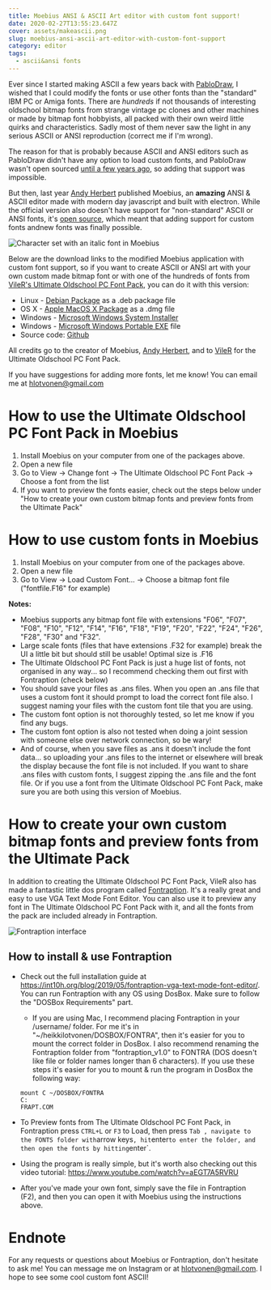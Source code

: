 ```yaml
---
title: Moebius ANSI & ASCII Art editor with custom font support!
date: 2020-02-27T13:55:23.647Z
cover: assets/makeascii.png
slug: moebius-ansi-ascii-art-editor-with-custom-font-support
category: editor
tags:
  - ascii&ansi fonts
---
```

Ever since I started making ASCII a few years back with [PabloDraw](http://picoe.ca/products/pablodraw/), I wished that I could modify the fonts or use other fonts than the "standard" IBM PC or Amiga fonts. There are *hundreds* if not thousands of interesting oldschool bitmap fonts from strange vintage pc clones and other machines or made by bitmap font hobbyists, all packed with their own weird little quirks and characteristics. Sadly most of them never saw the light in any serious ASCII or ANSI reproduction (correct me if I'm wrong).

The reason for that is probably because ASCII and ANSI editors such as PabloDraw didn't have any option to load custom fonts, and PabloDraw wasn't open sourced [until a few years ago](https://github.com/cwensley/pablodraw), so adding that support was impossible.

But then, last year [Andy Herbert](https://github.com/andyherbert) published Moebius, an **amazing** ANSI & ASCII editor made with modern day javascript and built with electron. While the official version also doesn't have support for "non-standard" ASCII or ANSI fonts, it's [open source](https://github.com/blocktronics/moebius), which meant that adding support for custom fonts andnew fonts was finally possible. 

![Character set with an italic font in Moebius](assets/moebius.png "Character set with an italic font in Moebius")

Below are the download links to the modified Moebius application with custom font support, so if you want to create ASCII or ANSI art with your own custom made bitmap font or with one of the hundreds of fonts from [VileR's Ultimate Oldschool PC Font Pack](https://int10h.org/blog/2016/01/the-ultimate-oldschool-pc-font-pack-v10/), you can do it with this version:

* Linux - [Debian Package](https://drive.google.com/open?id=1IdRCGecWurMS3_Sj0CLtdDGq55yHKuPX) as a .deb package file
* OS X - [Apple MacOS X Package](https://drive.google.com/open?id=1-MxkVbHSABmrn8ZHT-XvdO1V8DxASVf2) as a .dmg file
* Windows - [Microsoft Windows System Installer](https://drive.google.com/open?id=1nR4ilyRxfvJaU6Vf7E9S-dHBAy-t7AAm)
* Windows - [Microsoft Windows Portable EXE](https://drive.google.com/open?id=1nR4ilyRxfvJaU6Vf7E9S-dHBAy-t7AAm) file
* Source code: [Github](https://github.com/hlotvonen/moebius-customfont)

All credits go to the creator of Moebius, [Andy Herbert](http://www.andyh.org/moebius/), and to [VileR](https://int10h.org/) for the Ultimate Oldschool PC Font Pack. 

If you have suggestions for adding more fonts, let me know! You can email me at hlotvonen@gmail.com

# How to use the Ultimate Oldschool PC Font Pack in Moebius

1. Install Moebius on your computer from one of the packages above.
2. Open a new file
3. Go to View -> Change font -> The Ultimate Oldschool PC Font Pack -> Choose a font from the list
4. If you want to preview the fonts easier, check out the steps below under "How to create your own custom bitmap fonts and preview fonts from the Ultimate Pack"

# How to use custom fonts in Moebius

1. Install Moebius on your computer from one of the packages above.
2. Open a new file
3. Go to View -> Load Custom Font... -> Choose a bitmap font file ("fontfile.F16" for example)

**Notes:** 

* Moebius supports any bitmap font file with extensions "F06", "F07", "F08", "F10", "F12", "F14", "F16", "F18", "F19", "F20", "F22", "F24", "F26", "F28", "F30" and "F32".
* Large scale fonts (files that have extensions .F32 for example) break the UI a little bit but should still be usable! Optimal size is .F16
* The Ultimate Oldschool PC Font Pack is just a huge list of fonts, not organised in any way... so I recommend checking them out first with Fontraption (check below)
* You should save your files as .ans files. When you open an .ans file that uses a custom font it should prompt to load the correct font file also. I suggest naming your files with the custom font tile that you are using.
* The custom font option is not thoroughly tested, so let me know if you find any bugs.
* The custom font option is also not tested when doing a joint session with someone else over network connection, so be wary!
* And of course, when you save files as .ans it doesn't include the font data... so uploading your .ans files to the internet or elsewhere will break the display because the font file is not included. If you want to share .ans files with custom fonts, I suggest zipping the .ans file and the font file. Or if you use a font from the Ultimate Oldschool PC Font Pack, make sure you are both using this version of Moebius.

# How to create your own custom bitmap fonts and preview fonts from the Ultimate Pack

In addition to creating the Ultimate Oldschool PC Font Pack, VileR also has made a fantastic little dos program called [Fontraption](https://int10h.org/blog/2019/05/fontraption-vga-text-mode-font-editor/). It's a really great and easy to use VGA Text Mode Font Editor. You can also use it to preview any font in The Ultimate Oldschool PC Font Pack with it, and all the fonts from the pack are included already in Fontraption. 

![Fontraption interface](assets/fontraption.png "Fontraption interface")

## How to install & use Fontraption

* Check out the full installation guide at <https://int10h.org/blog/2019/05/fontraption-vga-text-mode-font-editor/>. You can run Fontraption with any OS using DosBox. Make sure to follow the "DOSBox Requirements" part.

  * If you are using Mac, I recommend placing Fontraption in your /username/ folder. For me it's in "~/heikkilotvonen/DOSBOX/FONTRA", then it's easier for you to mount the correct folder in DosBox. I also recommend renaming the Fontraption folder from "fontraption_v1.0" to FONTRA (DOS doesn't like file or folder names longer than 6 characters). If you use these steps it's easier for you to mount & run the program in DosBox the following way:

  ```
  mount C ~/DOSBOX/FONTRA
  C:
  FRAPT.COM
  ```
* To Preview fonts from The Ultimate Oldschool PC Font Pack, in Fontraption press `CTRL+L` or `F3` to Load, then press `Tab , navigate to the FONTS folder with`arrow keys`, hit`enter`to enter the folder, and then open the fonts by hitting`enter`.
* Using the program is really simple, but it's worth also checking out this video tutorial: <https://www.youtube.com/watch?v=aEGT7A5RVRU>
* After you've made your own font, simply save the file in Fontraption (F2), and then you can open it with Moebius using the instructions above.

# Endnote

For any requests or questions about Moebius or Fontraption, don't hesitate to ask me! You can message me on Instagram or at hlotvonen@gmail.com. I hope to see some cool custom font ASCII!
